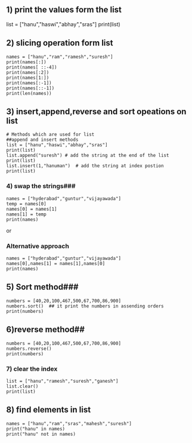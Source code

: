 ## 1) print the values form the list
list = ["hanu","haswi","abhay","sras"]
print(list)
## 2) slicing operation form list
```
names = ["hanu","ram","ramesh","suresh"]
print(names[:])
print(names[ ::-4])
print(names[:2])
print(names[1:])
print(names[:-1])
print(names[::-1])
print(len(names))
```

## 3) insert,append,reverse and sort opeations on list
```
# Methods which are used for list
##append and insert methods
list = ["hanu","haswi","abhay","sras"]
print(list)
list.append("suresh") # add the string at the end of the list
print(list)
list.insert(1,"hanuman")  # add the string at index postion
print(list)
```

### 4) swap the strings###
```
names = ["hyderabad","guntur","vijayawada"]
temp = names[0]
names[0] = names[1]
names[1] = temp
print(names)
```
or
### Alternative approach
```
names = ["hyderabad","guntur","vijayawada"]
names[0],names[1] = names[1],names[0]
print(names)
```

## 5) Sort method###
```
numbers = [40,20,100,467,500,67,700,86,900]
numbers.sort()  ## it print the numbers in assending orders
print(numbers)
```
## 6)reverse method##
```
numbers = [40,20,100,467,500,67,700,86,900]
numbers.reverse()
print(numbers)
```

### 7) clear the index
```
list = ["hanu","ramesh","suresh","ganesh"]
list.clear()
print(list)

```
## 8) find elements in list
```
names = ["hanu","ram","sras","mahesh","suresh"]
print("hanu" in names)
print("hanu" not in names)
```